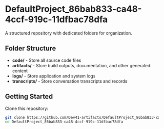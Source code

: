 # DefaultProject_86bab833-ca48-4ccf-919c-11dfbac78dfa
A structured repository with dedicated folders for organization.

## Folder Structure

- **code/** - Store all source code files
- **artifacts/** - Store build outputs, documentation, and other generated content
- **logs/** - Store application and system logs
- **transcripts/** - Store conversation transcripts and records

## Getting Started

Clone this repository:
```bash
git clone https://github.com/Dev41-artifacts/DefaultProject_86bab833-ca48-4ccf-919c-11dfbac78dfa
cd DefaultProject_86bab833-ca48-4ccf-919c-11dfbac78dfa
```
